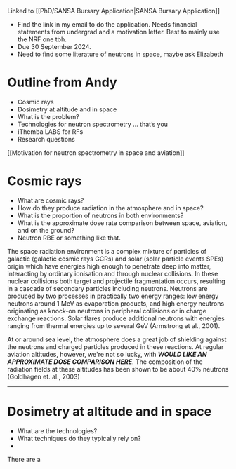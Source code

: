 Linked to [[PhD/SANSA Bursary Application|SANSA Bursary Application]] 

- Find the link in my email to do the application. Needs financial statements from undergrad and a motivation letter. Best to mainly use the NRF one tbh.
- Due 30 September 2024.
- Need to find some literature of neutrons in space, maybe ask Elizabeth

# Outline from Andy
- Cosmic rays
- Dosimetry at altitude and in space
- What is the problem?
- Technologies for neutron spectrometry … that’s you
- iThemba LABS for RFs
- Research questions

[[Motivation for neutron spectrometry in space and aviation]]



# Cosmic rays
- What are cosmic rays?
- How do they produce radiation in the atmosphere and in space?
- What is the proportion of neutrons in both environments?
- What is the approximate dose rate comparison between space, aviation, and on the ground?
- Neutron RBE or something like that.

The space radiation environment is a complex mixture of particles of galactic (galactic cosmic rays GCRs) and solar (solar particle events SPEs) origin which have energies high enough to penetrate deep into matter, interacting by ordinary ionisation and through nuclear collisions. In these nuclear collisions both target and projectile fragmentation occurs, resulting in a cascade of secondary particles including neutrons. Neutrons are produced by two processes in practically two energy ranges: low energy neutrons around 1 MeV as evaporation products, and high energy neutrons originating as knock-on neutrons in peripheral collisions or in charge exchange reactions. Solar flares produce additional neutrons with energies ranging from thermal energies up to several GeV (Armstrong et al., 2001).

At or around sea level, the atmosphere does a great job of shielding against the neutrons and charged particles produced in these reactions. At regular aviation altitudes, however, we're not so lucky, with ***WOULD LIKE AN APPROXIMATE DOSE COMPARISON HERE***. The composition of the radiation fields at these altitudes has been shown to be about 40% neutrons (Goldhagen et. al., 2003)

---
# Dosimetry at altitude and in space

- What are the technologies?
- What techniques do they typically rely on?
- 
There are a 